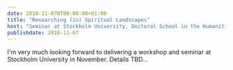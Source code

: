 ```yaml
---
date: 2018-11-070T09:00:00+01:00
title: "Researching (in) Spiritual Landscapes"
host: "Seminar at Stockholm University, Doctoral School in the Humanities - Environmental Humanities theme"
publishdate: 2018-11-07
---
```


I'm very much looking forward to delivering a workshop and seminar at Stockholm University in November. Details TBD...